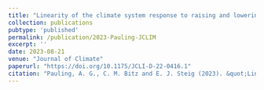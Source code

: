 ```yaml
---
title: "Linearity of the climate system response to raising and lowering West Antarctic and coastal Antarctic topography"
collection: publications
pubtype: 'published'
permalink: /publication/2023-Pauling-JCLIM
excerpt: ''
date: 2023-08-21
venue: "Journal of Climate"
paperurl: "https://doi.org/10.1175/JCLI-D-22-0416.1"
citation: "Pauling, A. G., C. M. Bitz and E. J. Steig (2023). &quot;Linearity of the climate system response to raising and lowering West Antarctic and coastal Antarctic topography&quot; <i>Journal of Climate</i>. 36: 6195-6212"
---
```


